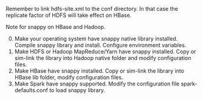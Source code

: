 Remember to link hdfs-site.xml to the conf directory. In that case the replicate factor of HDFS will take effect on HBase.

Note for snappy on HBase and Hadoop.

0. Make your operating system have snappy native library installed. Compile snappy library and install. Configure environment variables.
1. Make HDFS or Hadoop MapReduce/Yarn have snappy installed. Copy or sim-link the library into Hadoop native folder and modify configuration files.
2. Make HBase have snappy installed. Copy or sim-link the library into HBase lib folder, modify configuration files.
3. Make Spark have snappy supported. Modify the configuration file spark-defaults.conf to load snappy library.